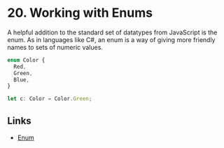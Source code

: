 # 20. Working with Enums

A helpful addition to the standard set of datatypes from JavaScript is the enum.
As in languages like C#, an enum is a way of giving more friendly names to sets
of numeric values.

```ts
enum Color {
  Red,
  Green,
  Blue,
}

let c: Color = Color.Green;
```

## Links

- [Enum](https://www.typescriptlang.org/docs/handbook/basic-types.html#enum)
